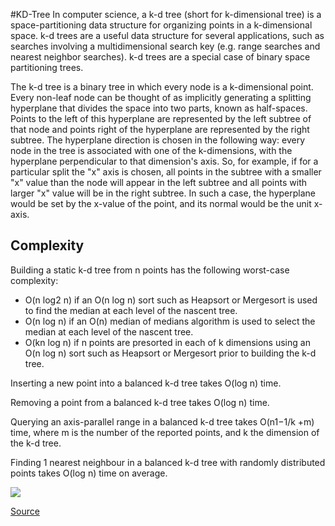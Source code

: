 
#KD-Tree
In computer science, a k-d tree (short for k-dimensional tree) is a
space-partitioning data structure for organizing points in a k-dimensional
space. k-d trees are a useful data structure for several applications, such as
searches involving a multidimensional search key (e.g. range searches and
nearest neighbor searches). k-d trees are a special case of binary space
partitioning trees.

The k-d tree is a binary tree in which every node is a k-dimensional point.
Every non-leaf node can be thought of as implicitly generating a splitting
hyperplane that divides the space into two parts, known as half-spaces. Points
to the left of this hyperplane are represented by the left subtree of that node
and points right of the hyperplane are represented by the right subtree. The
hyperplane direction is chosen in the following way: every node in the tree is
associated with one of the k-dimensions, with the hyperplane perpendicular to
that dimension's axis. So, for example, if for a particular split the "x" axis
is chosen, all points in the subtree with a smaller "x" value than the node
will appear in the left subtree and all points with larger "x" value will be in
the right subtree. In such a case, the hyperplane would be set by the x-value
of the point, and its normal would be the unit x-axis.

## Complexity
Building a static k-d tree from n points has the following worst-case
complexity:

- O(n log2 n) if an O(n log n) sort such as Heapsort or Mergesort is used to
  find the median at each level of the nascent tree.
- O(n log n) if an O(n) median of medians algorithm is used to select the
  median at each level of the nascent tree.
- O(kn log n) if n points are presorted in each of k dimensions using an O(n
  log n) sort such as Heapsort or Mergesort prior to building the k-d tree.

Inserting a new point into a balanced k-d tree takes O(log n) time.

Removing a point from a balanced k-d tree takes O(log n) time.

Querying an axis-parallel range in a balanced k-d tree takes O(n1−1/k +m) time,
where m is the number of the reported points, and k the dimension of the k-d
tree.

Finding 1 nearest neighbour in a balanced k-d tree with randomly distributed
points takes O(log n) time on average.

![](https://upload.wikimedia.org/wikipedia/commons/b/b6/3dtree.png)

[Source](https://en.wikipedia.org/wiki/K-d_tree)
